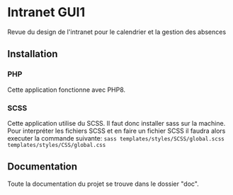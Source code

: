 # Intranet GUI1

Revue du design de l'intranet pour le calendrier et la gestion des absences

## Installation
### PHP
Cette application fonctionne avec PHP8.

### SCSS
Cette application utilise du SCSS. Il faut donc installer sass sur la machine.
Pour  interpréter les fichiers SCSS et en faire un fichier SCSS il faudra alors executer la commande suivante:
``` sass templates/styles/SCSS/global.scss templates/styles/CSS/global.css ```

## Documentation
Toute la documentation du projet se trouve dans le dossier "doc".



